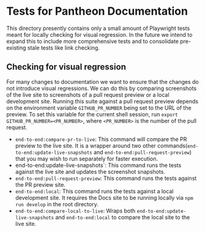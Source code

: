 # Tests for Pantheon Documentation

This directory presently contains only a small amount of Playwright tests meant for locally checking for visual regression.
In the future we intend to expand this to include more comprehensive tests and to consolidate pre-existing stale tests like link checking.

## Checking for visual regression

For many changes to documentation we want to ensure that the changes do not introduce visual regressions.
We can do this by comparing screenshots of the live site to screenshots of a pull request preview or a local development site.
Running this suite against a pull request preview depends on the environment variable `GITHUB_PR_NUMBER` being set to the URL of the preview.
To set this variable for the current shell session, run `export GITHUB_PR_NUMBER=<PR_NUMBER>`, where `<PR_NUMBER>` is the number of the pull request.

* `end-to-end:compare-pr-to-live`: This command will compare the PR preview to the live site. It is a wrapper around two other commands(`end-to-end:update-live-snapshots` and `end-to-end:pull-request-preview`) that you may wish to run separately for faster execution.
* end-to-end:update-live-snapshots`: This command runs the tests against the live site and updates the screenshot snapshots.
* `end-to-end:pull-request-preview`: This command runs the tests against the PR preview site.
* `end-to-end:local`: This command runs the tests against a local development site. It requires the Docs site to be running locally via `npm run develop` in the root directory.
* `end-to-end:compare-local-to-live`: Wraps both `end-to-end:update-live-snapshots` and `end-to-end:local` to compare the local site to the live site.



